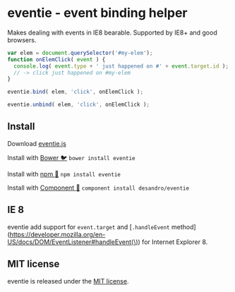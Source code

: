 # eventie - event binding helper

Makes dealing with events in IE8 bearable. Supported by IE8+ and good browsers.

``` js
var elem = document.querySelector('#my-elem');
function onElemClick( event ) {
  console.log( event.type + ' just happened on #' + event.target.id );
  // -> click just happened on #my-elem
}

eventie.bind( elem, 'click', onElemClick );

eventie.unbind( elem, 'click', onElemClick );
```

## Install

Download [eventie.js](eventie.js)

Install with [Bower :bird:](http://bower.io) `bower install eventie`

Install with [npm :truck:](https://www.npmjs.org/) `npm install eventie`

Install with [Component :nut_and_bolt:](https://github.com/component/component) `component install desandro/eventie`

## IE 8

eventie add support for `event.target` and [`.handleEvent` method](https://developer.mozilla.org/en-US/docs/DOM/EventListener#handleEvent(\)) for Internet Explorer 8.

## MIT license

eventie is released under the [MIT license](http://desandro.mit-license.org).
